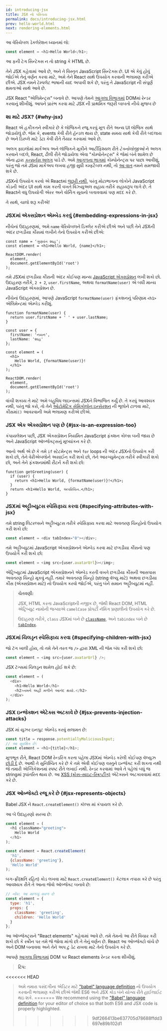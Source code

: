 ```yaml
---
id: introducing-jsx
title: JSX નો પરિચય
permalink: docs/introducing-jsx.html
prev: hello-world.html
next: rendering-elements.html
---
```


આ વેરિયેબલ ડેકલેરેશન ધ્યાનમાં લો:

```js
const element = <h1>Hello World</h1>;
```

આ ફની ટેગ સિન્ટેક્સ ન તો string કે HTML છે.

તેને JSX કહેવામાં આવે છે, અને તે વિસ્તૃત JavaScript સિન્ટેક્સ છે. UI એ કેવું હોવું જોઈએ તેનું વર્ણન કરવા માટે, અમે તેને React સાથે ઉપયોગ કરવાની ભલામણ કરીએ છીએ. JSX તમને ટેમ્પલેટ ભાષાની યાદ અપાવી શકે છે, પરંતુ તે JavaScript ની સંપૂર્ણ ક્ષમતાઓ સાથે આવે છે.

JSX React "એલિમેન્ટ્સ" બનાવે છે. આપણે તેમને [આગલા વિભાગમાં](/docs/rendering-elements.html) DOMમાં રેન્ડર કરવાનું શીખીશું. આપને પ્રારંભ કરવા માટે JSX ની પ્રાથમિક જરૂરી બાબતો નીચે મુજબ છે 

### શા માટે JSX? {#why-jsx}

React એ હકીકતને સ્વીકારે છે કે લોજિકને રજૂ કરવું મૂળ રીતે અન્ય UI લોજિક સાથે જોડાયેલું છે. જેમ કે, events કેવી રીતે હૅન્ડલ થાય છે, state સમય સાથે કેવી રીતે બદલાય છે અને ડિસ્પ્લે માટે ડેટા કેવી રીતે તૈયાર કરવામાં આવે છે.

અલગ ફાઇલોમાં માર્કઅપ અને લૉજિકને મૂકીને આર્ટીફિશ્યલ રીતે *ટેક્નોલોજીઓ* ને અલગ કરવાને બદલે, React, ઢીલી રીતે જોડાયેલા એવા "કોમ્પોનેન્ટ્સ" કે જેમાં બંને શામેલ છે એના દ્વારા [*કન્સર્નસ* અલગ](https://en.wikipedia.org/wiki/Separation_of_concerns) પાડે છે. અમે [આગળના ભાગમાં](/docs/components-and-props.html) કોમ્પોનેન્ટ્સ પર પાછા આવીશું, પરંતુ જો તમે JSમાં માર્કઅપ લખવા હજી સુધી કમ્ફર્ટેબલ નથી, તો [આ વાત](https://www.youtube.com/watch?v=x7cQ3mrcKaY) તમને સમજાવી શકે છે.

JSXનો ઉપયોગ કરવો એ Reactમાં [જરૂરી નથી](/docs/react-without-jsx.html), પરંતુ મોટાભાગના લોકોને JavaScript કોડની અંદર UI સાથે કામ કરતી વખતે વિઝ્યુઅલ સહાય તરીકે સહાયરૂપ લાગે છે. તે Reactને વધુ ઉપયોગી એરર અને વોર્નિંગ સૂચનો બતાવવામાં પણ મદદ કરે છે.

તે સાથે, ચાલો શરૂ કરીએ!

### JSXમાં એક્સપ્રેશન એમ્બેડ કરવું {#embedding-expressions-in-jsx}

નીચેનાં ઉદાહરણમાં, અમે `name` વેરિયેબલને ડિક્લેર કરીએ છીએ અને પછી તેને JSXની અંદર છગડીયા કૌંસમાં લખીને તેનો ઉપયોગ કરીએ છીએ:

```js{1,2}
const name = 'ગુણવંત શાહ';
const element = <h1>Hello World, {name}</h1>;

ReactDOM.render(
  element,
  document.getElementById('root')
);
```

તમે JSXમાં છગડીયા કૌંસની અંદર કોઈપણ માન્ય [JavaScript એક્સપ્રેશન](https://developer.mozilla.org/en-US/docs/Web/JavaScript/Guide/Expressions_and_Operators#Expressions) લખી શકો છો. ઉદાહરણ તરીકે, `2 + 2`, `user.firstName`, અથવા `formatName(user)` એ બધી માન્ય JavaScript એક્સપ્રેશન છે.

નીચેનાં ઉદાહરણમાં, આપણે JavaScript `formatName(user)` ફંકશનનું પરિણામ `<h1>` એલિમેન્ટમાં એમ્બેડ કરીશું.

```js{12}
function formatName(user) {
  return user.firstName + ' ' + user.lastName;
}

const user = {
  firstName: 'નયન',
  lastName: 'શાહ'
};

const element = (
  <h1>
    Hello World, {formatName(user)}!
  </h1>
);

ReactDOM.render(
  element,
  document.getElementById('root')
);
```

[](codepen://introducing-jsx)

વાંચી શકાય તે માટે અમે બહુવિધ લાઇન્સમાં JSXને વિભાજિત કર્યું છે. તે કરવું આવશ્યક નથી, પરંતુ જો કરો, તો તેને [ઓટોમેટિક સેમિકોલોન ઇન્સેરશન](https://stackoverflow.com/q/2846283) ની ભૂલોને ટાળવા માટે, કૌંસમાં`()` આવરવાની અમે ભલામણ કરીએ છીએ.

### JSX એક એક્સપ્રેશન પણ છે {#jsx-is-an-expression-too}

કંપાયલેશન પછી, JSX એક્સપ્રેશન નિયમિત JavaScript ફંક્શન કોલ્સ બની જાય છે અને JavaScript ઑબ્જેક્ટ્સનું મૂલ્યાંકન કરે છે.

આનો અર્થ એ છે કે તમે `if` સ્ટેટમેન્ટ્સ અને `for` loops ની અંદર JSXનો ઉપયોગ કરી શકો છો, તેને વેરીએબલોને અસાઈન કરી શકો છો, તેને આરગ્યુમેન્ટ્સ તરીકે સ્વીકારી શકો છો, અને તેને ફંકશનમાંથી રીટર્ન કરી શકો છો:

```js{3,5}
function getGreeting(user) {
  if (user) {
    return <h1>Hello World, {formatName(user)}!</h1>;
  }
  return <h1>Hello World, અપરિચિત.</h1>;
}
```

### JSXમાં અટ્ટ્રીબ્યુટસ સ્પેસિફાય કરવા {#specifying-attributes-with-jsx}

તમે string લિટરલ્સને અટ્ટ્રીબ્યુટસ તરીકે સ્પેસિફાય કરવા માટે અવતરણ ચિન્હોનો ઉપયોગ કરી શકો છો:

```js
const element = <div tabIndex="0"></div>;
```

તમે અટ્ટ્રીબ્યુટમાં JavaScript એક્સપ્રેશનને એમ્બેડ કરવા માટે છગડીયા કૌંસનો પણ ઉપયોગ કરી શકો છો:

```js
const element = <img src={user.avatarUrl}></img>;
```

એટ્રિબ્યુટમાં JavaScript એક્સપ્રેશનને એમ્બેડ કરતી વખતે છગડીયા કૌંસની આસપાસ અવતરણ ચિન્હો મૂકવું નહીં. તમારે અવતરણ ચિન્હો (string વૅલ્યુ માટે) અથવા છગડીયા કૌંસ (એક્સપ્રેશન માટે) નો ઉપયોગ કરવો જોઈએ, પરંતુ બંને સમાન અટ્ટ્રીબ્યુટમાં નહીં.

>**ચેતવણી:**
>
>JSX, HTML કરતા JavaScriptની નજીક છે, જેથી React DOM, HTML એટ્રિબ્યુટ નામોની જગ્યાએ `camelCase` પ્રોપર્ટી નૅમિંગ પ્રણાલીનો ઉપયોગ કરે છે.
>
>ઉદાહરણ તરીકે, `class` JSXમાં બને છે [`className`](https://developer.mozilla.org/en-US/docs/Web/API/Element/className), અને `tabindex` બને છે [`tabIndex`](https://developer.mozilla.org/en-US/docs/Web/API/HTMLElement/tabIndex).

### JSXમાં ચિલડ્રન સ્પેસિફાય કરવા {#specifying-children-with-jsx}

જો ટૅગ ખાલી હોય, તો તમે તેને તરત જ `/>` દ્વારા XML ની જેમ બંધ કરી શકો છો:

```js
const element = <img src={user.avatarUrl} />;
```

JSX ટૅગ્સમાં ચિલડ્રન શામેલ હોઈ શકે છે:

```js
const element = (
  <div>
    <h1>Hello World</h1>
    <h2>તમને અહીં મળીને આનંદ થયો.</h2>
  </div>
);
```

### JSX ઇન્જેક્શન એટેક્સ અટકાવે છે {#jsx-prevents-injection-attacks}

JSX માં યુઝર ઇનપુટ એમ્બેડ કરવું સલામત છે:

```js
const title = response.potentiallyMaliciousInput;
// આ સુરક્ષિત છે:
const element = <h1>{title}</h1>;
```

મૂળભૂત રીતે, React DOM રેન્ડરિંગ કરતા પહેલા JSXમાં એમ્બેડ કરેલી કોઈપણ વૅલ્યુઝ [છોડી દે](https://stackoverflow.com/questions/7381974/which-characters-need-to-be-escaped-on-html) છે. આથી તે સુનિશ્ચિત કરે છે કે તમે એવી કોઈપણ વસ્તુને ઇન્જેક્ટ કરી શકતા નથી જે તમારી એપ્લિકેશનમાં સ્પષ્ટ રીતે લખાઈ નથી. રેન્ડર કરવામાં આવે તે પહેલાં બધું જ stringમાં રૂપાંતરિત થાય છે. આ [XSS (ક્રોસ-સાઇટ-સ્ક્રિપ્ટીંગ)](https://en.wikipedia.org/wiki/Cross-site_scripting) એટેક્સને અટકાવવામાં મદદ કરે છે.

### JSX ઓબ્જેક્ટો રજૂ કરે છે {#jsx-represents-objects}

Babel JSX ને `React.createElement()` કૉલ્સ માં કંપાયલ કરે છે.

આ બે ઉદાહરણો સરખા છે:

```js
const element = (
  <h1 className="greeting">
    Hello World
  </h1>
);
```

```js
const element = React.createElement(
  'h1',
  {className: 'greeting'},
  'Hello World'
);
```

બગ-ફ્રી(ક્ષતિ રહિત) કોડ લખવા માટે `React.createElement()` કેટલાક તપાસ કરે છે પરંતુ આવશ્યક રીતે તે આના જેવો ઑબ્જેક્ટ બનાવે છે:

```js
// નોંધ: આ માળખું સરળ છે
const element = {
  type: 'h1',
  props: {
    className: 'greeting',
    children: 'Hello World'
  }
};
```

આ ઑબ્જેક્ટ્સને "React elements" કહેવામાં આવે છે. તમે તેમનો આ રીતે વિચાર કરી શકો છો કે સ્ક્રીન પર તમે જે જોવા માંગો છો તે તેનું વર્ણન છે. React આ ઓબ્જેક્ટો વાંચે છે અને DOM બનાવવા અને તેને અપ ટુ ડેટ રાખવા માટે તેનો ઉપયોગ કરે છે.

આપણે [આગલા વિભાગમાં](/docs/rendering-elements.html) DOM પર React elements રેન્ડર કરતા શીખીશું.

>**ટિપ:**
>
<<<<<<< HEAD
>અમે તમારા પસંદગીના એડિટર માટે ["babel" language definition](https://babeljs.io/docs/editors) નો ઉપયોગ કરવાની ભલામણ કરીએ છીએ જેથી ES6 અને JSX કોડ બંને યોગ્ય રીતે હાઈલાઈટ થઇ શકે.
=======
>We recommend using the ["Babel" language definition](https://babeljs.io/docs/en/next/editors) for your editor of choice so that both ES6 and JSX code is properly highlighted.
>>>>>>> 9df266413be637705d78688ffdd3697e89b102d1
